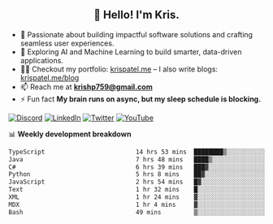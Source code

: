 <h2 align="center">👋 Hello! I'm Kris.</h2>

- 🚀 Passionate about building impactful software solutions and crafting seamless user experiences.<br>
- 🤖 Exploring AI and Machine Learning to build smarter, data-driven applications.<br>
- 👨‍💻 Checkout my portfolio: [krispatel.me](https://krispatel.me) – I also write blogs: [krispatel.me/blog](https://krispatel.me/blog)
- 📫 Reach me at **krishp759@gmail.com**<br>
- ⚡ Fun fact **My brain runs on async, but my sleep schedule is blocking.**

[![Discord](https://img.shields.io/badge/discord-36393e?style=for-the-badge&logo=discord&logoColor=#5865F2)](https://discord.gg/684004012210651146)
[![LinkedIn](https://img.shields.io/badge/linkedin-0072b1?style=for-the-badge&logo=linkedin&logoColor=#0A66C2)](linkedin.com/in/kris-patel-985158250/)
[![Twitter](https://img.shields.io/badge/Twitter-1DA1F2?style=for-the-badge&logo=twitter&logoColor=white)](https://twitter.com/Kris__Logan)
[![YouTube](https://img.shields.io/badge/YouTube-FF0000?style=for-the-badge&logo=youtube&logoColor=white)](https://youtube.com/@krisgenics4404) 

📊 **Weekly development breakdown**
<!--START_SECTION:waka-->

```txt
TypeScript                         14 hrs 53 mins  ████████▒░░░░░░░░░░░░░░░░   32.73 %
Java                               7 hrs 48 mins   ████▒░░░░░░░░░░░░░░░░░░░░   17.16 %
C#                                 6 hrs 39 mins   ███▓░░░░░░░░░░░░░░░░░░░░░   14.63 %
Python                             5 hrs 8 mins    ██▓░░░░░░░░░░░░░░░░░░░░░░   11.29 %
JavaScript                         2 hrs 54 mins   █▓░░░░░░░░░░░░░░░░░░░░░░░   06.39 %
Text                               1 hr 32 mins    █░░░░░░░░░░░░░░░░░░░░░░░░   03.40 %
XML                                1 hr 24 mins    ▓░░░░░░░░░░░░░░░░░░░░░░░░   03.09 %
MDX                                1 hr 4 mins     ▓░░░░░░░░░░░░░░░░░░░░░░░░   02.35 %
Bash                               49 mins         ▒░░░░░░░░░░░░░░░░░░░░░░░░   01.80 %
```

<!--END_SECTION:waka-->
